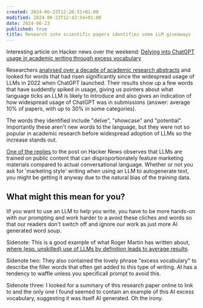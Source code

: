 ```yaml
---
created: 2024-06-23T12:26:51+01:00
modified: 2024-06-23T12:42:54+01:00
date: 2024-06-23
published: true
title: Research into scientific papers identifies some LLM giveaways
---
```


Interesting article on Hacker news over the weekend: [Delving into ChatGPT usage in academic writing through excess vocabulary](https://news.ycombinator.com/item?id=40763133)

Researchers [analysed over a decade of academic research abstracts](https://arxiv.org/abs/2406.07016) and looked for words that had risen significantly since the widespread usage of LLMs in 2022 when ChatGPT launched. Their results show up a few words that have suddently spiked in usage, giving us pointers about what language ticks an LLM is likely to introduce and also gives an indication of how widespread usage of ChatGPT was in submissions (answer: average 10% of papers, with up to 30% in some categories).

The words they identified include "delve", "showcase" and "potential". Importantly these aren't new words to the language, but they were not so popular in academic research before widespread adoption of LLMs so the increase stands out.

[One of the replies](https://news.ycombinator.com/item?id=40763577) to the post on Hacker News observes that LLMs are trained on public content that can disproportionately feature marketing materials compared to actual conversational language. Whether or not you ask for 'marketing style' writing when using an LLM to autogenerate text, you might be getting it anyway due to the natural bias of the training data.

## What might this mean for you? 
Iif you want to use an LLM to help you write, you have to be more hands-on with our prompting and work harder to a avoid these cliches and words so that our readers don't switch off and ignore our work as just more AI generated word soup.

Sidenote: This is a good example of what Roger Martin has written about, [where (esp. unskilled) use of LLMs by definition leads to average results](https://rogermartin.medium.com/strategy-artificial-intelligence-6f719015b8fc).

Sidenote two: They also contained the lovely phrase "excess vocabulary" to describe the filler words that often get added to this type of writing. AI has a tendency to waffle unless you specificall prompt to avoid this.

Sidenote three: I looked for a summary of this research paper online to link to and the only one I found seemed to contain an example of this AI excess vocabulary, suggesting it was itself AI generated. Oh the irony.